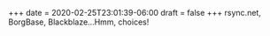 +++
date = 2020-02-25T23:01:39-06:00
draft = false
+++
rsync.net, BorgBase, Blackblaze...Hmm, choices!